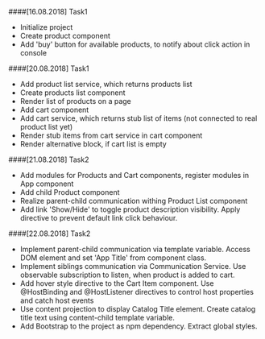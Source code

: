 ####[16.08.2018] Task1
- Initialize project
- Create product component
- Add 'buy' button for available products, to notify about click action in console

####[20.08.2018] Task1
- Add product list service, which returns products list
- Create products list component
- Render list of products on a page
- Add cart component
- Add cart service, which returns stub list of items (not connected to real product list yet)
- Render stub items from cart service in cart component
- Render alternative block, if cart list is empty

####[21.08.2018] Task2
- Add modules for Products and Cart components, register modules in App component
- Add child Product component
- Realize parent-child communication withing Product List component
- Add link 'Show/Hide' to toggle product description visibility. Apply directive to prevent default link click behaviour.

####[22.08.2018] Task2
- Implement parent-child communication via template variable. Access DOM element and set 'App Title' from component class.
- Implement siblings communication via Communication Service. Use observable subscription to listen, when product is added to cart.
- Add hover style directive to the Cart Item component. Use @HostBinding and @HostListener directives to control host properties and catch host events
- Use content projection to display Catalog Title element. Create catalog title text using content-child template variable.
- Add Bootstrap to the project as npm dependency. Extract global styles.
